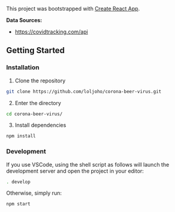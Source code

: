 This project was bootstrapped with [Create React App](https://github.com/facebook/create-react-app).

**Data Sources:**
 - https://covidtracking.com/api


## Getting Started

### Installation

1. Clone the repository
  ```sh
  git clone https://github.com/loljoho/corona-beer-virus.git
  ```
2. Enter the directory
  ```sh
  cd corona-beer-virus/
  ```
3. Install dependencies
  ```sh
  npm install
  ```

### Development

If you use VSCode, using the shell script as follows will launch the development server and open the project in your editor:
```sh
. develop
```

Otherwise, simply run:
```sh
npm start
```